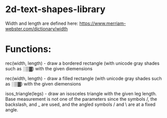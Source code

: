# 2d-text-shapes-library

Width and length are defined here: https://www.merriam-webster.com/dictionary/width

# Functions:

rec(width, length) - draw a bordered rectangle (with unicode gray shades such as ░▒▓) with the given diemensions

rec(width, length) - draw a filled rectangle (with unicode gray shades such as ░▒▓) with the given diemensions

isos_triangle(legs) - draw an isosceles triangle with the given leg length. Base measurement is not one of the parameters since the symbols /, the backslash, and _ are used, and the angled symbols / and \ are at a fixed angle.
